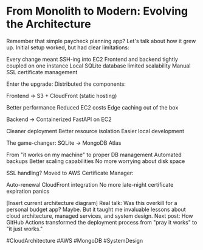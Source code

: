 # From Monolith to Modern: Evolving the Architecture 

Remember that simple paycheck planning app? Let's talk about how it grew up.
Initial setup worked, but had clear limitations:

Every change meant SSH-ing into EC2
Frontend and backend tightly coupled on one instance
Local SQLite database limited scalability
Manual SSL certificate management

Enter the upgrade:
Distributed the components:

Frontend → S3 + CloudFront (static hosting)

Better performance
Reduced EC2 costs
Edge caching out of the box

Backend → Containerized FastAPI on EC2

Cleaner deployment
Better resource isolation
Easier local development

The game-changer: SQLite → MongoDB Atlas

From "it works on my machine" to proper DB management
Automated backups
Better scaling capabilities
No more worrying about disk space

SSL handling? Moved to AWS Certificate Manager:

Auto-renewal
CloudFront integration
No more late-night certificate expiration panics

[Insert current architecture diagram]
Real talk: Was this overkill for a personal budget app? Maybe. But it taught me invaluable lessons about cloud architecture, managed services, and system design.
Next post: How GitHub Actions transformed the deployment process from "pray it works" to "it just works."

#CloudArchitecture #AWS #MongoDB #SystemDesign